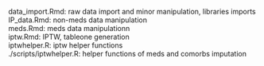 data_import.Rmd: raw data import and minor manipulation, libraries imports <br />
IP_data.Rmd: non-meds data manipulation <br />
meds.Rmd: meds data manipulationn <br />
iptw.Rmd: IPTW, tableone generation <br />
iptwhelper.R: iptw helper functions <br />
./scripts/iptwhelper.R: helper functions of meds and comorbs imputation